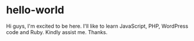 # hello-world
Hi guys, I'm excited to be here.
I'll like to learn JavaScript, PHP, WordPress code and Ruby.
Kindly assist me.
Thanks.

